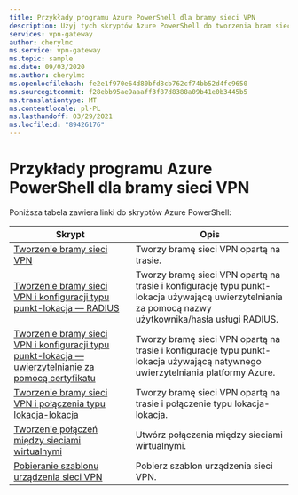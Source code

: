 ```yaml
---
title: Przykłady programu Azure PowerShell dla bramy sieci VPN
description: Użyj tych skryptów Azure PowerShell do tworzenia bram sieci VPN, tworzenia połączeń typu lokacja-lokacja i Sieć wirtualna-sieć wirtualna oraz pobierania szablonów urządzeń sieci VPN.
services: vpn-gateway
author: cherylmc
ms.service: vpn-gateway
ms.topic: sample
ms.date: 09/03/2020
ms.author: cherylmc
ms.openlocfilehash: fe2e1f970e64d80bfd8cb762cf74bb52d4fc9650
ms.sourcegitcommit: f28ebb95ae9aaaff3f87d8388a09b41e0b3445b5
ms.translationtype: MT
ms.contentlocale: pl-PL
ms.lasthandoff: 03/29/2021
ms.locfileid: "89426176"
---
```

# <a name="azure-powershell-samples-for-vpn-gateway"></a>Przykłady programu Azure PowerShell dla bramy sieci VPN

Poniższa tabela zawiera linki do skryptów Azure PowerShell:

| Skrypt | Opis |
|----|----|
| [Tworzenie bramy sieci VPN](./scripts/vpn-gateway-sample-create-vpn-gateway-powershell.md) | Tworzy bramę sieci VPN opartą na trasie. |
| [Tworzenie bramy sieci VPN i konfiguracji typu punkt-lokacja — RADIUS](./scripts/vpn-gateway-sample-point-to-site-radius-authentication-powershell.md) | Tworzy bramę sieci VPN opartą na trasie i konfigurację typu punkt-lokacja używającą uwierzytelniania za pomocą nazwy użytkownika/hasła usługi RADIUS. |
| [Tworzenie bramy sieci VPN i konfiguracji typu punkt-lokacja — uwierzytelnianie za pomocą certyfikatu](./scripts/vpn-gateway-sample-point-to-site-certificate-authentication-powershell.md) | Tworzy bramę sieci VPN opartą na trasie i konfigurację typu punkt-lokacja używającą natywnego uwierzytelniania platformy Azure. |
| [Tworzenie bramy sieci VPN i połączenia typu lokacja-lokacja](./scripts/vpn-gateway-sample-site-to-site-powershell.md) | Tworzy bramę sieci VPN opartą na trasie i połączenie typu lokacja-lokacja. |
| [Tworzenie połączeń między sieciami wirtualnymi](./scripts/vpn-gateway-sample-vnet-vnet-powershell.md) | Utwórz połączenia między sieciami wirtualnymi. |
| [Pobieranie szablonu urządzenia sieci VPN](./scripts/vpn-gateway-sample-site-to-site-download-devicescript-powershell.md) | Pobierz szablon urządzenia sieci VPN. |
